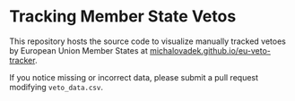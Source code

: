 # Tracking Member State Vetos

This repository hosts the source code to visualize manually tracked vetoes by European Union Member States at [michalovadek.github.io/eu-veto-tracker](https://michalovadek.github.io/eu-veto-tracker/).

If you notice missing or incorrect data, please submit a pull request modifying `veto_data.csv`.
